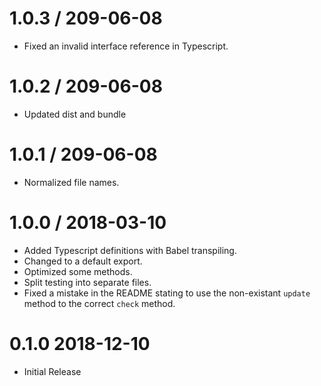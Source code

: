 1.0.3 / 209-06-08
=================

* Fixed an invalid interface reference in Typescript.

1.0.2 / 209-06-08
=================

* Updated dist and bundle

1.0.1 / 209-06-08
=================

* Normalized file names.

1.0.0 / 2018-03-10
==================

* Added Typescript definitions with Babel transpiling.
* Changed to a default export.
* Optimized some methods.
* Split testing into separate files.
* Fixed a mistake in the README stating to use the non-existant `update` method to the correct `check` method.

0.1.0 2018-12-10
==================

* Initial Release